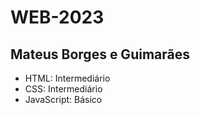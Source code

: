 # WEB-2023
## Mateus Borges e Guimarães

- HTML: Intermediário
- CSS: Intermediário
- JavaScript: Básico
